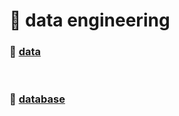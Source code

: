 # :ribbon: data engineering

<span><h3>:gem: <a href="./data%20engineering/data.md">data</a></h3></span><br>
<span><h3>:gem: <a href="./data%20engineering/database.md">database</a></h3></span><br>

<!-- :gem: [programming language](./data%20engineering/programming%20language.md) <br> -->
